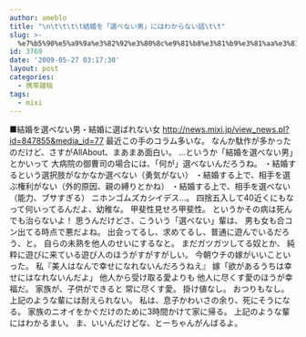 ```yaml
---
author: ameblo
title: "\n\t\t\t\t結婚を「選べない男」にはわからない話\t\t"
slug: >-
  %e7%b5%90%e5%a9%9a%e3%82%92%e3%80%8c%e9%81%b8%e3%81%b9%e3%81%aa%e3%81%84%e7%94%b7%e3%80%8d%e3%81%ab%e3%81%af%e3%82%8f%e3%81%8b%e3%82%89%e3%81%aa%e3%81%84%e8%a9%b1
id: 3769
date: '2009-05-27 03:17:30'
layout: post
categories:
  - 携帯雑稿
tags:
  - mixi
---
```


■結婚を選べない男・結婚に選ばれない女 http://news.mixi.jp/view_news.pl?id=847855&media_id=77 最近この手のコラム多いな。 なんか駄作が多かったのだけど、さすがAllAbout、まあまあ面白い。 ...というか「結婚を選べない男」とかいって 大病院の御曹司の場合には、「何が」選べないんだろうね。 ・結婚するという選択肢がなかなか選べない（勇気がない） ・結婚する上で、相手を選ぶ権利がない（外的原因、親の縛りとかね） ・結婚する上で、相手を選べない（能力、ブサすぎる） ニホンゴムズカシイデス...。 四捨五入して40近くにもなって何いってるんだよ、幼稚な。 甲斐性見せろ甲斐性。 というかその病は死んでも治らないよ！ 思うんだけどさ、こういう「選べない」輩は、 男も女も合コン出てる時点で悪だよね。 出会ってるし、求めてるし、普通に遊んでいるだろう、と。 自らの未熟を他人のせいにするなと。 まだガツガツしてる奴とか、 純粋に遊びに来ている遊び人のほうがすがすがしい。 今朝ウチの嫁がいいこといった。 私『美人はなんで幸せになれないんだろうねえ』 嫁「欲があるうちは幸せにはなれないんだよ」 他人から受け取る愛よりも 他人に尽くす愛のほうが幸福だ。 家族が、子供ができると 常に尽くす愛。 掛け値なし。 おつりもなし。 上記のような輩には耐えられない。 私は、息子かわいさの余り、死にそうになる。 家族のニオイをかぐだけのために3時間かけて家に帰る。 上記のような輩にはわかるまい。 ま、いいんだけどな、とーちゃんがんばるよ。